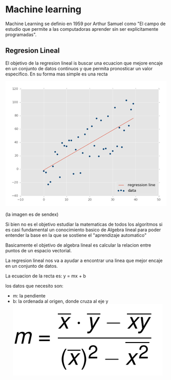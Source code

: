 # Machine learning

Machine Learning se definio en 1959 por Arthur Samuel como "El campo de estudio que permite a las computadoras aprender sin ser explicitamente programadas".

## Regresion Lineal

El objetivo de la regresion lineal is buscar una ecuacion que mejore encaje en un conjunto de datos continuos y que permita pronosticar un valor especifico. En su forma mas simple es una recta

![Regresion lineal](images/regresion-lineal.png)

(la imagen es de sendex)

Si bien no es el objetivo estudiar la matematicas de todos los algoritmos si es casi fundamental un conocimiento basico de Algebra lineal para poder entender la base en la que se sostiene el "aprendizaje automatico"

Basicamente el objetivo de algebra lineal es calcular la relacion entre puntos de un espacio vectorial.

La regresion lineal nos va a ayudar a encontrar una linea que mejor encaje en un conjunto de datos.

La ecuacion de la recta es:
y = mx + b

los datos que necesito son:
* m: la pendiente
* b: la ordenada al origen, donde cruza al eje y
![](images/m.formula.png)



